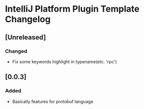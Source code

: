 <!-- Keep a Changelog guide -> https://keepachangelog.com -->

# IntelliJ Platform Plugin Template Changelog

## [Unreleased]
### Changed
- Fix some keywords highlight in typename(etc. 'rpc')

## [0.0.3]
### Added
- Basically features for protobuf language